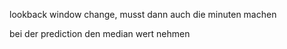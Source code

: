 lookback window change, musst dann auch die minuten machen

bei der prediction den median wert nehmen